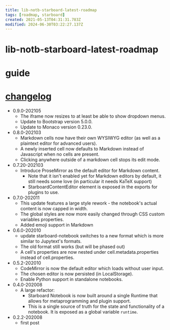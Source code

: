 ```yaml
---
title: lib-notb-starboard-latest-roadmap
tags: [roadmap, starboard]
created: 2021-05-13T04:31:31.783Z
modified: 2024-06-30T03:22:27.137Z
---
```


# lib-notb-starboard-latest-roadmap

# guide

# [changelog](https://github.com/gzuidhof/starboard-notebook/blob/master/CHANGELOG.md)

- 0.9.0-202105
  - The iframe now resizes to at least be able to show dropdown menus.
  - Update to Bootstrap version 5.0.0.
  - Update to Monaco version 0.23.0.
- 0.8.0-202103
  - Markdown cells now have their own WYSIWYG editor (as well as a plaintext editor for advanced users).
  - A newly inserted cell now defaults to Markdown instead of Javascript when no cells are present.
  - Clicking anywhere outside of a markdown cell stops its edit mode.
- 0.7.20-202103
  - Introduce ProseMirror as the default editor for Markdown content. 
    - Note that it isn't enabled yet for Markdown editors by default, it still needs some love (in particular it needs KaTeX support)
    - StarboardContentEditor element is exposed in the exports for plugins to use.
- 0.7.0-202011
  - This update features a large style rework - the notebook's actual content is now capped in width. 
  - The global styles are now more easily changed through CSS custom variables properties.
  - Added emoji support in Markdown
- 0.6.0-202010
  - update starboard-notebook switches to a new format which is more similar to Jupytext's formats.
  - The old format still works (but will be phased out) 
  - A cell's properties are now nested under cell.metadata.properties instead of cell.properties.
- 0.5.2-202010
  - CodeMirror is now the default editor which loads without user input.
  - The chosen editor is now persisted (in LocalStorage).
  - Enable Python support in standalone notebooks.
- 0.4.0-202008
  - A large refactor: 
    - Starboard Notebook is now built around a single Runtime that allows for metaprogramming and plugin support. 
    - This is a single source of truth for the state and functionality of a notebook. It is exposed as a global variable `runtime`.
- 0.2.2-202008
  - first post
